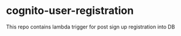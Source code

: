 # cognito-user-registration
This repo contains lambda trigger for post sign up registration into DB

